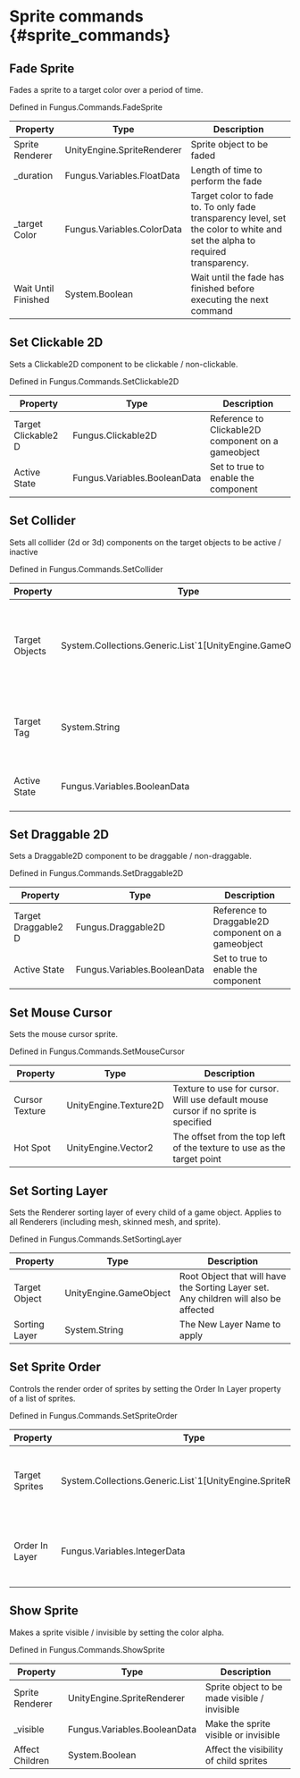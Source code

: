# Sprite commands {#sprite_commands}

## Fade Sprite
Fades a sprite to a target color over a period of time.

Defined in Fungus.Commands.FadeSprite

Property | Type | Description
 --- | --- | ---
Sprite Renderer | UnityEngine.SpriteRenderer | Sprite object to be faded
_duration | Fungus.Variables.FloatData | Length of time to perform the fade
_target Color | Fungus.Variables.ColorData | Target color to fade to. To only fade transparency level, set the color to white and set the alpha to required transparency.
Wait Until Finished | System.Boolean | Wait until the fade has finished before executing the next command

## Set Clickable 2D
Sets a Clickable2D component to be clickable / non-clickable.

Defined in Fungus.Commands.SetClickable2D

Property | Type | Description
 --- | --- | ---
Target Clickable2 D | Fungus.Clickable2D | Reference to Clickable2D component on a gameobject
Active State | Fungus.Variables.BooleanData | Set to true to enable the component

## Set Collider
Sets all collider (2d or 3d) components on the target objects to be active / inactive

Defined in Fungus.Commands.SetCollider

Property | Type | Description
 --- | --- | ---
Target Objects | System.Collections.Generic.List`1[UnityEngine.GameObject] | A list of gameobjects containing collider components to be set active / inactive
Target Tag | System.String | All objects with this tag will have their collider set active / inactive
Active State | Fungus.Variables.BooleanData | Set to true to enable the collider components

## Set Draggable 2D
Sets a Draggable2D component to be draggable / non-draggable.

Defined in Fungus.Commands.SetDraggable2D

Property | Type | Description
 --- | --- | ---
Target Draggable2 D | Fungus.Draggable2D | Reference to Draggable2D component on a gameobject
Active State | Fungus.Variables.BooleanData | Set to true to enable the component

## Set Mouse Cursor
Sets the mouse cursor sprite.

Defined in Fungus.Commands.SetMouseCursor

Property | Type | Description
 --- | --- | ---
Cursor Texture | UnityEngine.Texture2D | Texture to use for cursor. Will use default mouse cursor if no sprite is specified
Hot Spot | UnityEngine.Vector2 | The offset from the top left of the texture to use as the target point

## Set Sorting Layer
Sets the Renderer sorting layer of every child of a game object. Applies to all Renderers (including mesh, skinned mesh, and sprite).

Defined in Fungus.Commands.SetSortingLayer

Property | Type | Description
 --- | --- | ---
Target Object | UnityEngine.GameObject | Root Object that will have the Sorting Layer set. Any children will also be affected
Sorting Layer | System.String | The New Layer Name to apply

## Set Sprite Order
Controls the render order of sprites by setting the Order In Layer property of a list of sprites.

Defined in Fungus.Commands.SetSpriteOrder

Property | Type | Description
 --- | --- | ---
Target Sprites | System.Collections.Generic.List`1[UnityEngine.SpriteRenderer] | List of sprites to set the order in layer property on
Order In Layer | Fungus.Variables.IntegerData | The order in layer value to set on the target sprites

## Show Sprite
Makes a sprite visible / invisible by setting the color alpha.

Defined in Fungus.Commands.ShowSprite

Property | Type | Description
 --- | --- | ---
Sprite Renderer | UnityEngine.SpriteRenderer | Sprite object to be made visible / invisible
_visible | Fungus.Variables.BooleanData | Make the sprite visible or invisible
Affect Children | System.Boolean | Affect the visibility of child sprites

